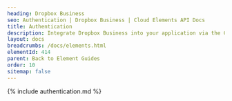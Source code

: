 ```yaml
---
heading: Dropbox Business
seo: Authentication | Dropbox Business | Cloud Elements API Docs
title: Authentication
description: Integrate Dropbox Business into your application via the Cloud Elements APIs.
layout: docs
breadcrumbs: /docs/elements.html
elementId: 414
parent: Back to Element Guides
order: 10
sitemap: false
---
```


{% include authentication.md %}
